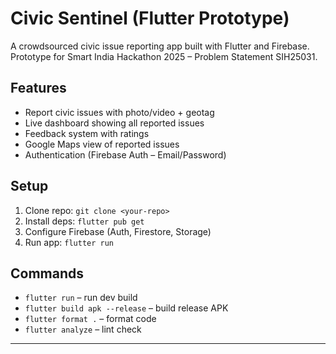 # Civic Sentinel (Flutter Prototype)

A crowdsourced civic issue reporting app built with Flutter and Firebase.  
Prototype for Smart India Hackathon 2025 – Problem Statement SIH25031.

## Features
- Report civic issues with photo/video + geotag
- Live dashboard showing all reported issues
- Feedback system with ratings
- Google Maps view of reported issues
- Authentication (Firebase Auth – Email/Password)

## Setup
1. Clone repo: `git clone <your-repo>`
2. Install deps: `flutter pub get`
3. Configure Firebase (Auth, Firestore, Storage)
4. Run app: `flutter run`

## Commands
- `flutter run` – run dev build
- `flutter build apk --release` – build release APK
- `flutter format .` – format code
- `flutter analyze` – lint check

---
